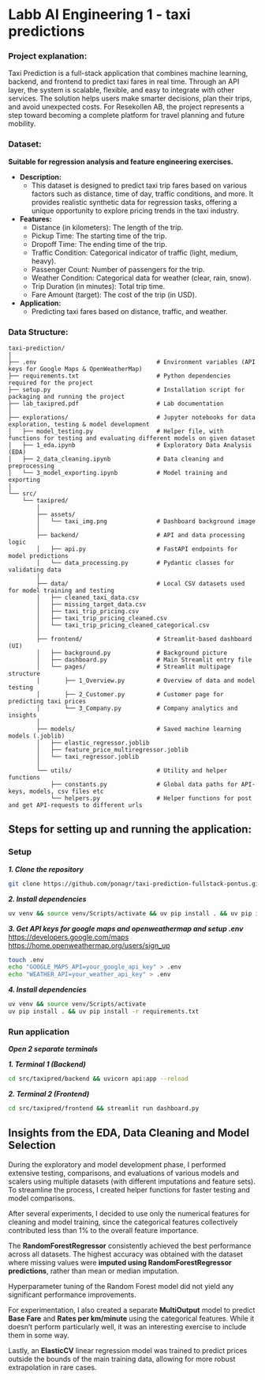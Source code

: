 # Labb AI Engineering 1 - taxi predictions

### Project explanation:
Taxi Prediction is a full-stack application that combines machine learning, backend, and frontend to predict taxi fares in real time. 
Through an API layer, the system is scalable, flexible, and easy to integrate with other services. 
The solution helps users make smarter decisions, plan their trips, and avoid unexpected costs. 
For Resekollen AB, the project represents a step toward becoming a complete platform for travel planning and future mobility.

### Dataset:
**Suitable for regression analysis and feature engineering exercises.**
- **Description:**
	- This dataset is designed to predict taxi trip fares based on various factors such as distance, time of day, traffic conditions, and more. It provides realistic synthetic data for regression tasks, offering a unique opportunity to explore pricing trends in the taxi industry.
- **Features:**
	- Distance (in kilometers): The length of the trip.
	- Pickup Time: The starting time of the trip.
	- Dropoff Time: The ending time of the trip.
	- Traffic Condition: Categorical indicator of traffic (light, medium, heavy).
	- Passenger Count: Number of passengers for the trip.
	- Weather Condition: Categorical data for weather (clear, rain, snow).
	- Trip Duration (in minutes): Total trip time.
	- Fare Amount (target): The cost of the trip (in USD).
- **Application:**
	- Predicting taxi fares based on distance, traffic, and weather.

### Data Structure:

```plaintext
taxi-prediction/
│
├── .env                                  # Environment variables (API keys for Google Maps & OpenWeatherMap)
├── requirements.txt                      # Python dependencies required for the project
├── setup.py                              # Installation script for packaging and running the project
├── lab_taxipred.pdf                      # Lab documentation
│
├── explorations/                         # Jupyter notebooks for data exploration, testing & model development
│   ├── model_testing.py                  # Helper file, with functions for testing and evaluating different models on given dataset
│   ├── 1_eda.ipynb                       # Exploratory Data Analysis (EDA)
│   ├── 2_data_cleaning.ipynb             # Data cleaning and preprocessing
│   └── 3_model_exporting.ipynb           # Model training and exporting
│
└── src/
    └── taxipred/
        │
        ├── assets/
        │   └── taxi_img.png              # Dashboard background image
        │
        ├── backend/                      # API and data processing logic
        │   ├── api.py                    # FastAPI endpoints for model predictions
        │   └── data_processing.py        # Pydantic classes for validating data
        │
        ├── data/                         # Local CSV datasets used for model training and testing
        │   ├── cleaned_taxi_data.csv
        │   ├── missing_target_data.csv
        │   ├── taxi_trip_pricing.csv
        │   ├── taxi_trip_pricing_cleaned.csv
        │   └── taxi_trip_pricing_cleaned_categorical.csv
        │
        ├── frontend/                     # Streamlit-based dashboard (UI)
        │   ├── background.py             # Background picture
        │   ├── dashboard.py              # Main Streamlit entry file
        │   └── pages/                    # Streamlit multipage structure
        │       ├── 1_Overview.py         # Overview of data and model testing
        │       ├── 2_Customer.py         # Customer page for predicting taxi prices
        │       └── 3_Company.py          # Company analytics and insights
        │
        ├── models/                       # Saved machine learning models (.joblib)
        │   ├── elastic_regressor.joblib
        │   ├── feature_price_multiregressor.joblib
        │   └── taxi_regressor.joblib
        │
        └── utils/                        # Utility and helper functions
            ├── constants.py              # Global data paths for API-keys, models, csv files etc
            └── helpers.py                # Helper functions for post and get API-requests to different urls
```

## Steps for setting up and running the application:
### Setup
***1. Clone the repository***
```bash
git clone https://github.com/ponagr/taxi-prediction-fullstack-pontus.git
```

***2. Install dependencies***
```bash
uv venv && source venv/Scripts/activate && uv pip install . && uv pip install -r requirements.txt
```

***3. Get API keys for google maps and openweathermap and setup .env***    
https://developers.google.com/maps    
https://home.openweathermap.org/users/sign_up
```bash
touch .env
echo "GOOGLE_MAPS_API=your_google_api_key" > .env
echo "WEATHER_API=your_weather_api_key" > .env
```

***4. Install dependencies***
```bash
uv venv && source venv/Scripts/activate
uv pip install . && uv pip install -r requirements.txt
```

### Run application
***Open 2 separate terminals***

***1. Terminal 1 (Backend)***
```bash
cd src/taxipred/backend && uvicorn api:app --reload
```

***2. Terminal 2 (Frontend)***
```bash
cd src/taxipred/frontend && streamlit run dashboard.py
```

## Insights from the EDA, Data Cleaning and Model Selection

During the exploratory and model development phase, I performed extensive testing, comparisons, and evaluations of various models and scalers using multiple datasets (with different imputations and feature sets). To streamline the process, I created helper functions for faster testing and model comparisons.

After several experiments, I decided to use only the numerical features for cleaning and model training, since the categorical features collectively contributed less than 1% to the overall feature importance.

The **RandomForestRegressor** consistently achieved the best performance across all datasets.
The highest accuracy was obtained with the dataset where missing values were **imputed using RandomForestRegressor predictions**, rather than mean or median imputation.

Hyperparameter tuning of the Random Forest model did not yield any significant performance improvements.

For experimentation, I also created a separate **MultiOutput** model to predict **Base Fare** and **Rates per km/minute** using the categorical features. While it doesn’t perform particularly well, it was an interesting exercise to include them in some way.

Lastly, an **ElasticCV** linear regression model was trained to predict prices outside the bounds of the main training data, allowing for more robust extrapolation in rare cases.


